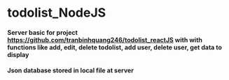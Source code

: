 # todolist_NodeJS
#### Server basic for project https://github.com/tranbinhquang246/todolist_reactJS with with functions like add, edit, delete todolist, add user, delete user, get data to display
#### Json database stored in local file at server
